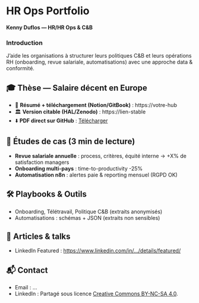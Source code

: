 # HR Ops Portfolio
**Kenny Duflos — HR/HR Ops & C&B**

### Introduction
J’aide les organisations à structurer leurs politiques C&B et leurs opérations RH (onboarding, revue salariale, automatisations) avec une approche data & conformité.

## 🎓 Thèse — Salaire décent en Europe
- 📄 **Résumé + téléchargement (Notion/GitBook)** : https://votre-hub
- 🏛️ **Version citable (HAL/Zenodo)** : https://lien-stable
- ⬇️ **PDF direct sur GitHub** : [Télécharger](these-salaire-decent.pdf)

## 🧪 Études de cas (3 min de lecture)
- **Revue salariale annuelle** : process, critères, équité interne → +X% de satisfaction managers  
- **Onboarding multi-pays** : time-to-productivity -25%  
- **Automatisation n8n** : alertes paie & reporting mensuel (RGPD OK)

## 🛠️ Playbooks & Outils
- Onboarding, Télétravail, Politique C&B (extraits anonymisés)  
- Automatisations : schémas + JSON (extraits non sensibles)

## 📣 Articles & talks
- LinkedIn Featured : https://www.linkedin.com/in/…/details/featured/

## 📬 Contact
- Email : …
- LinkedIn : 
Partagé sous licence [Creative Commons BY-NC-SA 4.0](https://creativecommons.org/licenses/by-nc-sa/4.0/deed.fr).

